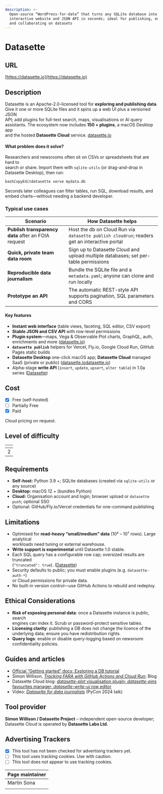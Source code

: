 ```yaml
---
description: >-
  Open-source “WordPress-for-data” that turns any SQLite database into an
  interactive website and JSON API in seconds; ideal for publishing, exploring
  and collaborating on datasets
---
```


# Datasette

## URL

[https://datasette.io](https://datasette.io)

## Description

Datasette is an Apache-2.0-licensed tool for **exploring and publishing data**.\
Give it one or more SQLite files and it spins up a web UI plus a versioned JSON\
API; add plugins for full-text search, maps, visualisations or AI query\
assistants. The ecosystem now includes **150 + plugins**, a macOS Desktop app\
and the hosted **Datasette Cloud** service. [datasette.io](https://datasette.io/)

#### What problem does it solve?

Researchers and newsrooms often sit on CSVs or spreadsheets that are hard to\
search or share. Import them with `sqlite-utils` (or drag-and-drop in\
Datasette Desktop), then run:

```bash
bashCopyEditdatasette serve mydata.db
```

Seconds later colleagues can filter tables, run SQL, download results, and\
embed charts—without needing a backend developer.

### Typical use cases

| Scenario                                            | How Datasette helps                                                                          |
| --------------------------------------------------- | -------------------------------------------------------------------------------------------- |
| **Publish transparency data** after an FOIA request | Host the db on Cloud Run via `datasette publish cloudrun`; readers get an interactive portal |
| **Quick, private team data room**                   | Sign up to Datasette Cloud and upload multiple databases; set per-table permissions          |
| **Reproducible data journalism**                    | Bundle the SQLite file and a `metadata.yaml`; anyone can clone and run locally               |
| **Prototype an API**                                | The automatic REST-style API supports pagination, SQL parameters and CORS                    |

#### Key features

* **Instant web interface** (table views, faceting, SQL editor, CSV export)
* **Stable JSON and CSV API** with row-level permissions
* **Plugin system**—maps, Vega & Observable Plot charts, GraphQL, auth, enrichments and more ([datasette.io](https://datasette.io/plugins?utm_source=chatgpt.com))
* **`datasette publish`** helpers for Vercel, Fly.io, Google Cloud Run, GitHub Pages static builds
* **Datasette Desktop** one-click macOS app; **Datasette Cloud** managed SaaS (private or public) ([datasette.io](https://datasette.io/desktop?utm_source=chatgpt.com)[datasette.io](https://datasette.io/))
* Alpha-stage **write API** (`insert`, `update`, `upsert`, `alter table`) in 1.0a series ([Datasette](https://docs.datasette.io/en/latest/changelog.html?utm_source=chatgpt.com))

## Cost

* [x] Free (self-hosted)
* [ ] Partially Free
* [x] Paid

Cloud pricing on request.

## Level of difficulty

<table><thead><tr><th data-type="rating" data-max="5"></th></tr></thead><tbody><tr><td>2</td></tr></tbody></table>

## Requirements

* **Self-host:** Python 3.9 +; SQLite databases (created via `sqlite-utils` or any source)
* **Desktop:** macOS 12 + (bundles Python)
* **Cloud:** Organisation account and login; browser upload or `datasette push`; optional SSO
* Optional: GitHub/Fly.io/Vercel credentials for one-command publishing

## Limitations

* Optimised for **read-heavy “small/medium” data** (10² – 10⁷ rows). Large analytical\
  workloads need tuning or external warehouse.
* **Write support is experimental** until Datasette 1.0 stable.
* Each SQL query has a configurable row cap; oversized results are truncated\
  (`"truncated": true`). ([Datasette](https://docs.datasette.io/en/latest/changelog.html?utm_source=chatgpt.com))
* Security defaults to public; you must enable plugins (e.g. `datasette-auth-*`)\
  or Cloud permissions for private data.
* No built-in version control—use GitHub Actions to rebuild and redeploy.

## Ethical Considerations

* **Risk of exposing personal data**: once a Datasette instance is public, search\
  engines can index it. Scrub or password-protect sensitive tables.
* **Licensing clarity**: publishing a DB does not change the licence of the\
  underlying data; ensure you have redistribution rights.
* **Query logs**: enable or disable query-logging based on newsroom\
  confidentiality policies.

## Guides and articles

* [Official “Getting started” docs; Exploring a DB tutorial](https://docs.dbdocs.io/)
* Simon Willison, [_Tracking FARA with GitHub Actions and Cloud Run_](https://simonwillison.net/2020/Jan/21/github-actions-cloud-run/); Blog
* Datasette Cloud blog: [_datasette-plot_ visualisation plugin; _datasette-pins_ favourites manager; _datasette-write-ui_ row editor](https://www.datasette.cloud/blog/2023/datasette-write-ui/)
* Video: [_Datasette for data journalists_](https://simonwillison.net/2024/Jul/14/pycon/) (PyCon 2024 talk)

## Tool provider

**Simon Willison / Datasette Project** – independent open-source developer;\
Datasette Cloud is operated by **Datasette Labs Ltd.**

## Advertising Trackers

* [x] This tool has not been checked for advertising trackers yet.
* [ ] This tool uses tracking cookies. Use with caution.
* [ ] This tool does not appear to use tracking cookies.

| Page maintainer |
| --------------- |
| Martin Sona     |
|                 |
